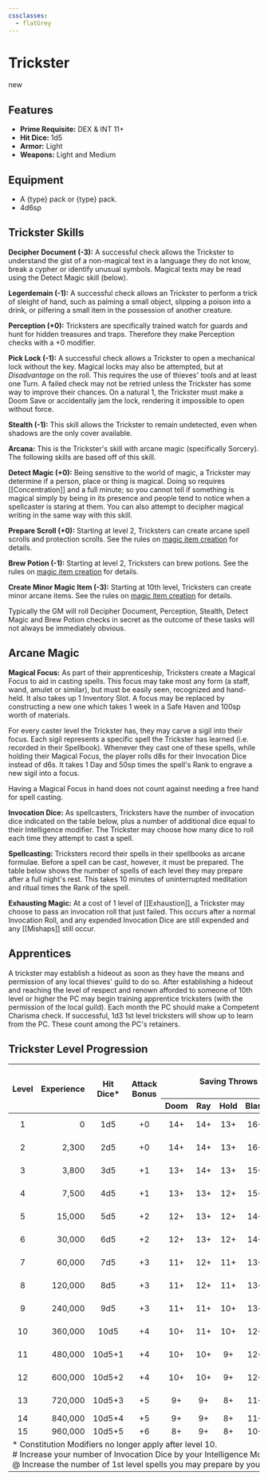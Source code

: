 ```yaml
---
cssclasses:
  - flatGrey
---
```

# Trickster
new

## Features
- **Prime Requisite:** DEX & INT 11+
- **Hit Dice:** 1d5
- **Armor:** Light
- **Weapons:** Light and Medium

## Equipment
- A {type} pack or {type} pack.
- 4d6sp
## Trickster Skills
**Decipher Document (-3):** A successful check allows the Trickster to understand the gist of a non-magical text in a language they do not know, break a cypher or identify unusual symbols.  Magical texts may be read using the Detect Magic skill (below).

**Legerdemain (-1):** A successful check allows an Trickster to perform a trick of sleight of hand, such as palming a small object, slipping a poison into a drink, or pilfering a small item in the possession of another creature.

**Perception (+0):** Tricksters are specifically trained watch for guards and hunt for hidden treasures and traps.  Therefore they make Perception checks with a +0 modifier.

**Pick Lock (-1):** A successful check allows a Trickster to open a mechanical lock without the key.  Magical locks may also be attempted, but at *Disadvantage* on the roll.  This requires the use of thieves' tools and at least one Turn.  A failed check may not be retried unless the Trickster has some way to improve their chances.  On a natural 1, the Trickster must make a Doom Save or accidentally jam the lock, rendering it impossible to open without force.

**Stealth (-1):** This skill allows the Trickster to remain undetected, even when shadows are the only cover available.

**Arcana:** This is the Trickster's skill with arcane magic (specifically Sorcery). The following skills are based off of this skill.

**Detect Magic (+0):** Being sensitive to the world of magic, a Trickster may determine if a person, place or thing is magical. Doing so requires [[Concentration]] and a full minute; so you cannot tell if something is magical simply by being in its presence and people tend to notice when a spellcaster is staring at them. You can also attempt to decipher magical writing in the same way with this skill.

**Prepare Scroll (+0):** Starting at level 2, Tricksters can create arcane spell scrolls and protection scrolls.  See the rules on [magic item creation]() for details.

**Brew Potion (-1):** Starting at level 2, Tricksters can brew potions.  See the rules on [magic item creation]() for details.

**Create Minor Magic Item (-3):** Starting at 10th level, Tricksters can create minor arcane items.  See the rules on [magic item creation]() for details.

Typically the GM will roll Decipher Document, Perception, Stealth, Detect Magic and Brew Potion checks in secret as the outcome of these tasks will not always be immediately obvious.

## Arcane Magic
**Magical Focus:** As part of their apprenticeship, Tricksters create a Magical Focus to aid in casting spells. This focus may take most any form (a staff, wand, amulet or similar), but must be easily seen, recognized and hand-held. It also takes up 1 Inventory Slot. A focus may be replaced by constructing a new one which takes 1 week in a Safe Haven and 100sp worth of materials.

For every caster level the Trickster has, they may carve a sigil into their focus.  Each sigil represents a specific spell the Trickster has learned (i.e. recorded in their Spellbook). Whenever they cast one of these spells, while holding their Magical Focus, the player rolls d8s for their Invocation Dice instead of d6s. It takes 1 Day and 50sp times the spell's Rank to engrave a new sigil into a focus.

Having a Magical Focus in hand does not count against needing a free hand for spell casting.

**Invocation Dice:** As spellcasters, Tricksters have the number of invocation dice indicated on the table below, plus a number of additional dice equal to their Intelligence modifier.  The Trickster may choose how many dice to roll each time they attempt to cast a spell.

**Spellcasting:** Tricksters record their spells in their spellbooks as arcane formulae.  Before a spell can be cast, however, it must be prepared.  The table below shows the number of spells of each level they may prepare after a full night's rest.  This takes 10 minutes of uninterrupted meditation and ritual times the Rank of the spell.

**Exhausting Magic:** At a cost of 1 level of [[Exhaustion]], a Trickster may choose to pass an invocation roll that just failed.  This occurs after a normal Invocation Roll, and any expended Invocation Dice are still expended and any [[Mishaps]] still occur.

## Apprentices
A trickster may establish a hideout as soon as they have the means and permission of any local thieves' guild to do so.  After establishing a hideout and reaching the level of respect and renown afforded to someone of 10th level or higher the PC may begin training apprentice tricksters (with the permission of the local guild).  Each month the PC should make a Competent Charisma check.  If successful, 1d3 1st level tricksters will show up to learn from the PC.  These count among the PC's retainers.


## Trickster Level Progression

<table>
    <thead>
        <tr>
            <th align="center" rowspan=2><b>Level</b></th>
            <th align="center" rowspan=2><b>Experience</th>
            <th align="center" rowspan=2><b>Hit<br/>Dice*</b></th>
            <th align="center" rowspan=2><b>Attack<br/>Bonus</b></th>
            <th align="center" colspan=5><b>Saving Throws</b></th>
            <th align="center" rowspan=2><b>Competence</b></th>
            <th align="center" rowspan=2><b>Arcana</b></th>
            <th align="center" rowspan=2><b>Caster<br/>Level</b></th>
            <th align="center" rowspan=2><b>Invocation<br/>Dice#</b></th>
            <th align="center" colspan=4><b>Sorcerer Spells by Level@</b></th>
        </tr>
        <tr>
            <th align="center">Doom</th>
            <th align="center">Ray</th>
            <th align="center">Hold</th>
            <th align="center">Blast</th>
            <th align="center">Spell</th>
            <th align="center"><b>1</b></th>
            <th align="center"><b>2</b></th>
            <th align="center"><b>3</b></th>
            <th align="center"><b>4</b></th>
        </tr>
    </thead>
    <tbody>
        <tr>
            <td align="center">1</td><!--Level-->
            <td align="right">0</td><!--Experience-->
            <td align="center">1d5</td><!--Hit Dice-->
            <td align="center">+0</td><!--Attack Bonus-->
            <td align="center">14+</td><!--Doom-->
            <td align="center">14+</td><!--Ray-->
            <td align="center">13+</td><!--Hold-->
            <td align="center">16+</td><!--Blast-->
            <td align="center">15+</td><!--Spell-->
            <td align="center">11+</td><!--Competency-->
            <td align="center">12+</td><!--Detect-->
            <td align="center">0</td><!--Caster Level-->
            <td align="center">0d6</td><!--Invoke-->
            <td align="center">0</td><!--1-->
            <td align="center">--</td><!--2-->
            <td align="center">--</td><!--3-->
            <td align="center">--</td><!--4-->
        </tr>
        <tr>
            <td align="center">2</td><!--Level-->
            <td align="right">2,300</td><!--Experience-->
            <td align="center">2d5</td><!--Hit Dice-->
            <td align="center">+0</td><!--Attack Bonus-->
            <td align="center">14+</td><!--Doom-->
            <td align="center">14+</td><!--Ray-->
            <td align="center">13+</td><!--Hold-->
            <td align="center">16+</td><!--Blast-->
            <td align="center">15+</td><!--Spell-->
            <td align="center">11+</td><!--Competency-->
            <td align="center">11+</td><!--Arcana-->
            <td align="center">1</td><!--Caster Level-->
            <td align="center">1d6</td><!--Invoke-->
            <td align="center">1</td><!--1-->
            <td align="center">--</td><!--2-->
            <td align="center">--</td><!--3-->
            <td align="center">--</td><!--4-->
        </tr>
        <tr>
            <td align="center">3</td><!--Level-->
            <td align="right">3,800</td><!--Experience-->
            <td align="center">3d5</td><!--Hit Dice-->
            <td align="center">+1</td><!--Attack Bonus-->
            <td align="center">13+</td><!--Doom-->
            <td align="center">14+</td><!--Ray-->
            <td align="center">13+</td><!--Hold-->
            <td align="center">15+</td><!--Blast-->
            <td align="center">14+</td><!--Spell-->
            <td align="center">10+</td><!--Competency-->
            <td align="center">11+</td><!--Arcana-->
            <td align="center">1</td><!--Caster Level-->
            <td align="center">1d6</td><!--Invoke-->
            <td align="center">1</td><!--1-->
            <td align="center">--</td><!--2-->
            <td align="center">--</td><!--3-->
            <td align="center">--</td><!--4-->
        </tr>
        <tr>
            <td align="center">4</td><!--Level-->
            <td align="right">7,500</td><!--Experience-->
            <td align="center">4d5</td><!--Hit Dice-->
            <td align="center">+1</td><!--Attack Bonus-->
            <td align="center">13+</td><!--Doom-->
            <td align="center">13+</td><!--Ray-->
            <td align="center">12+</td><!--Hold-->
            <td align="center">15+</td><!--Blast-->
            <td align="center">14+</td><!--Spell-->
            <td align="center">10+</td><!--Competency-->
            <td align="center">11+</td><!--Arcana-->
            <td align="center">2</td><!--Caster Level-->
            <td align="center">2d6</td><!--Invoke-->
            <td align="center">2</td><!--1-->
            <td align="center">--</td><!--2-->
            <td align="center">--</td><!--3-->
            <td align="center">--</td><!--4-->
        </tr>
        <tr>
            <td align="center">5</td><!--Level-->
            <td align="right">15,000</td><!--Experience-->
            <td align="center">5d5</td><!--Hit Dice-->
            <td align="center">+2</td><!--Attack Bonus-->
            <td align="center">12+</td><!--Doom-->
            <td align="center">13+</td><!--Ray-->
            <td align="center">12+</td><!--Hold-->
            <td align="center">14+</td><!--Blast-->
            <td align="center">13+</td><!--Spell-->
            <td align="center">9+</td><!--Competency-->
            <td align="center">11+</td><!--Arcana-->
            <td align="center">2</td><!--Caster Level-->
            <td align="center">2d6</td><!--Invoke-->
            <td align="center">2</td><!--1-->
            <td align="center">--</td><!--2-->
            <td align="center">--</td><!--3-->
            <td align="center">--</td><!--4-->
        </tr>
        <tr>
            <td align="center">6</td><!--Level-->
            <td align="right">30,000</td><!--Experience-->
            <td align="center">6d5</td><!--Hit Dice-->
            <td align="center">+2</td><!--Attack Bonus-->
            <td align="center">12+</td><!--Doom-->
            <td align="center">13+</td><!--Ray-->
            <td align="center">12+</td><!--Hold-->
            <td align="center">14+</td><!--Blast-->
            <td align="center">13+</td><!--Spell-->
            <td align="center">9+</td><!--Competency-->
            <td align="center">10+</td><!--Arcana-->
            <td align="center">3</td><!--Caster Level-->
            <td align="center">3d6</td><!--Invoke-->
            <td align="center">2</td><!--1-->
            <td align="center">1</td><!--2-->
            <td align="center">--</td><!--3-->
            <td align="center">--</td><!--4-->
        </tr>
        <tr>
            <td align="center">7</td><!--Level-->
            <td align="right">60,000</td><!--Experience-->
            <td align="center">7d5</td><!--Hit Dice-->
            <td align="center">+3</td><!--Attack Bonus-->
            <td align="center">11+</td><!--Doom-->
            <td align="center">12+</td><!--Ray-->
            <td align="center">11+</td><!--Hold-->
            <td align="center">13+</td><!--Blast-->
            <td align="center">12+</td><!--Spell-->
            <td align="center">8+</td><!--Competency-->
            <td align="center">10+</td><!--Arcana-->
            <td align="center">3</td><!--Caster Level-->
            <td align="center">3d6</td><!--Invoke-->
            <td align="center">2</td><!--1-->
            <td align="center">1</td><!--2-->
            <td align="center">--</td><!--3-->
            <td align="center">--</td><!--4-->
        </tr>
        <tr>
            <td align="center">8</td><!--Level-->
            <td align="right">120,000</td><!--Experience-->
            <td align="center">8d5</td><!--Hit Dice-->
            <td align="center">+3</td><!--Attack Bonus-->
            <td align="center">11+</td><!--Doom-->
            <td align="center">12+</td><!--Ray-->
            <td align="center">11+</td><!--Hold-->
            <td align="center">13+</td><!--Blast-->
            <td align="center">12+</td><!--Spell-->
            <td align="center">8+</td><!--Competency-->
            <td align="center">10+</td><!--Arcana-->
            <td align="center">4</td><!--Caster Level-->
            <td align="center">4d6</td><!--Invoke-->
            <td align="center">2</td><!--1-->
            <td align="center">2</td><!--2-->
            <td align="center">--</td><!--3-->
            <td align="center">--</td><!--4-->
        </tr>
        <tr>
            <td align="center">9</td><!--Level-->
            <td align="right">240,000</td><!--Experience-->
            <td align="center">9d5</td><!--Hit Dice-->
            <td align="center">+3</td><!--Attack Bonus-->
            <td align="center">11+</td><!--Doom-->
            <td align="center">11+</td><!--Ray-->
            <td align="center">10+</td><!--Hold-->
            <td align="center">13+</td><!--Blast-->
            <td align="center">12+</td><!--Spell-->
            <td align="center">8+</td><!--Competency-->
            <td align="center">10+</td><!--Arcana-->
            <td align="center">4</td><!--Caster Level-->
            <td align="center">4d6</td><!--Invoke-->
            <td align="center">2</td><!--1-->
            <td align="center">2</td><!--2-->
            <td align="center">--</td><!--3-->
            <td align="center">--</td><!--4-->
        </tr>
        <tr>
            <td align="center">10</td><!--Level-->
            <td align="right">360,000</td><!--Experience-->
            <td align="center">10d5</td><!--Hit Dice-->
            <td align="center">+4</td><!--Attack Bonus-->
            <td align="center">10+</td><!--Doom-->
            <td align="center">11+</td><!--Ray-->
            <td align="center">10+</td><!--Hold-->
            <td align="center">12+</td><!--Blast-->
            <td align="center">11+</td><!--Spell-->
            <td align="center">7+</td><!--Competency-->
            <td align="center">9+</td><!--Arcana-->
            <td align="center">5</td><!--Caster Level-->
            <td align="center">5d6</td><!--Invoke-->
            <td align="center">2</td><!--1-->
            <td align="center">2</td><!--2-->
            <td align="center">1</td><!--3-->
            <td align="center">--</td><!--4-->
        </tr>
        <tr>
            <td align="center">11</td><!--Level-->
            <td align="right">480,000</td><!--Experience-->
            <td align="center">10d5+1</td><!--Hit Dice-->
            <td align="center">+4</td><!--Attack Bonus-->
            <td align="center">10+</td><!--Doom-->
            <td align="center">10+</td><!--Ray-->
            <td align="center">9+</td><!--Hold-->
            <td align="center">12+</td><!--Blast-->
            <td align="center">11+</td><!--Spell-->
            <td align="center">7+</td><!--Competency-->
            <td align="center">9+</td><!--Arcana-->
            <td align="center">5</td><!--Caster Level-->
            <td align="center">5d6</td><!--Invoke-->
            <td align="center">2</td><!--1-->
            <td align="center">2</td><!--2-->
            <td align="center">1</td><!--3-->
            <td align="center">--</td><!--4-->
        </tr>
        <tr>
            <td align="center">12</td><!--Level-->
            <td align="right">600,000</td><!--Experience-->
            <td align="center">10d5+2</td><!--Hit Dice-->
            <td align="center">+4</td><!--Attack Bonus-->
            <td align="center">10+</td><!--Doom-->
            <td align="center">10+</td><!--Ray-->
            <td align="center">9+</td><!--Hold-->
            <td align="center">12+</td><!--Blast-->
            <td align="center">11+</td><!--Spell-->
            <td align="center">6+</td><!--Competency-->
            <td align="center">9+</td><!--Arcana-->
            <td align="center">6</td><!--Caster Level-->
            <td align="center">6d6</td><!--Invoke-->
            <td align="center">3</td><!--1-->
            <td align="center">2</td><!--2-->
            <td align="center">2</td><!--3-->
            <td align="center">--</td><!--4-->
        </tr>
        <tr>
            <td align="center">13</td><!--Level-->
            <td align="right">720,000</td><!--Experience-->
            <td align="center">10d5+3</td><!--Hit Dice-->
            <td align="center">+5</td><!--Attack Bonus-->
            <td align="center">9+</td><!--Doom-->
            <td align="center">9+</td><!--Ray-->
            <td align="center">8+</td><!--Hold-->
            <td align="center">11+</td><!--Blast-->
            <td align="center">10+</td><!--Spell-->
            <td align="center">6+</td><!--Competency-->
            <td align="center">9+</td><!--Arcana-->
            <td align="center">6</td><!--Caster Level-->
            <td align="center">6d6</td><!--Invoke-->
            <td align="center">3</td><!--1-->
            <td align="center">2</td><!--2-->
            <td align="center">2</td><!--3-->
            <td align="center">--</td><!--4-->
        </tr>
        <tr>
            <td align="center">14</td><!--Level-->
            <td align="right">840,000</td><!--Experience-->
            <td align="center">10d5+4</td><!--Hit Dice-->
            <td align="center">+5</td><!--Attack Bonus-->
            <td align="center">9+</td><!--Doom-->
            <td align="center">9+</td><!--Ray-->
            <td align="center">8+</td><!--Hold-->
            <td align="center">11+</td><!--Blast-->
            <td align="center">10+</td><!--Spell-->
            <td align="center">5+</td><!--Competency-->
            <td align="center">8+</td><!--Arcana-->
            <td align="center">7</td><!--Caster Level-->
            <td align="center">7d6</td><!--Invoke-->
            <td align="center">3</td><!--1-->
            <td align="center">2</td><!--2-->
            <td align="center">2</td><!--3-->
            <td align="center">1</td><!--4-->
        </tr>
        <tr>
            <td align="center">15</td><!--Level-->
            <td align="right">960,000</td><!--Experience-->
            <td align="center">10d5+5</td><!--Hit Dice-->
            <td align="center">+6</td><!--Attack Bonus-->
            <td align="center">8+</td><!--Doom-->
            <td align="center">9+</td><!--Ray-->
            <td align="center">8+</td><!--Hold-->
            <td align="center">10+</td><!--Blast-->
            <td align="center">9+</td><!--Spell-->
            <td align="center">5+</td><!--Competency-->
            <td align="center">8+</td><!--Arcana-->
            <td align="center">7</td><!--Caster Level-->
            <td align="center">7d6</td><!--Invoke-->
            <td align="center">3</td><!--1-->
            <td align="center">2</td><!--2-->
            <td align="center">2</td><!--3-->
            <td align="center">1</td><!--4-->
        </tr>
        <tr><td colspan=17>* Constitution Modifiers no longer apply after level 10.<br/># Increase your number of Invocation Dice by your Intelligence Modifier.<br/>@ Increase the number of 1st level spells you may prepare by your Intelligence Modifier.</td></tr>
    </tbody>
</table>
